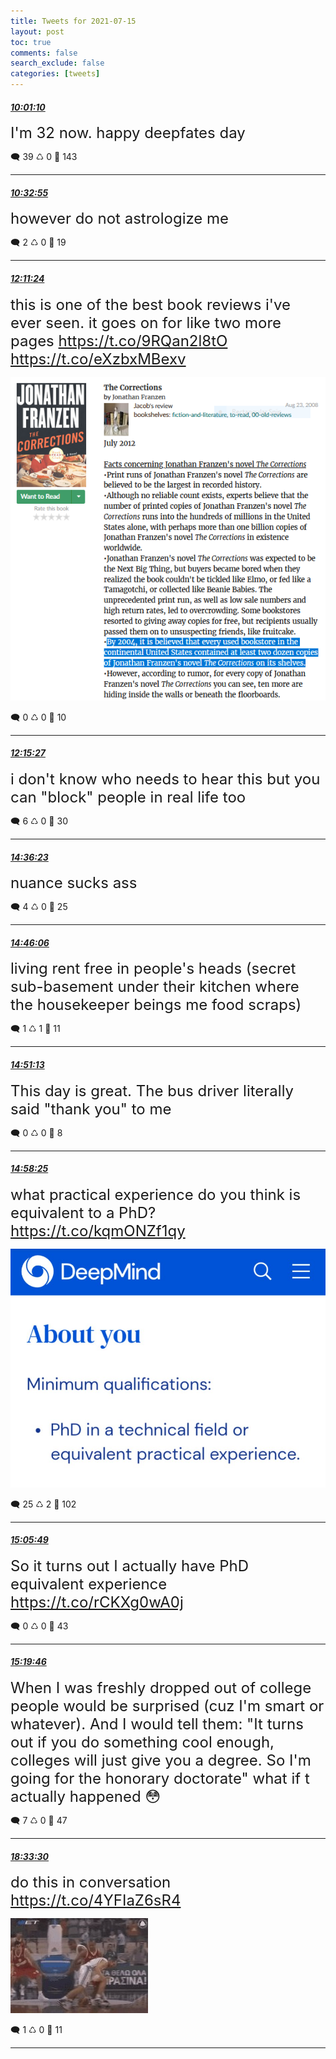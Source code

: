 ```yaml
---
title: Tweets for 2021-07-15
layout: post
toc: true
comments: false
search_exclude: false
categories: [tweets]
---
```



#### <a href = "https://twitter.com/deepfates/status/1415702993220120581">*10:01:10*</a>

<font size="5">I'm 32 now. happy deepfates day</font>



🗨️ 39 ♺ 0 🤍  143   

---
    
#### <a href = "https://twitter.com/deepfates/status/1415710981229932545">*10:32:55*</a>

<font size="5">however do not astrologize me</font>



🗨️ 2 ♺ 0 🤍  19   

---
    
#### <a href = "https://twitter.com/deepfates/status/1415735768237047810">*12:11:24*</a>

<font size="5">this is one of the best book reviews i've ever seen. it goes on for like two more pages    https://t.co/9RQan2l8tO  https://t.co/eXzbxMBexv</font>

![image from twitter](/images/E6Wz-9LVoAIvczf.png)


🗨️ 0 ♺ 0 🤍  10   

---
    
#### <a href = "https://twitter.com/deepfates/status/1415736784231620611">*12:15:27*</a>

<font size="5">i don't know who needs to hear this but you can "block" people in real life too</font>



🗨️ 6 ♺ 0 🤍  30   

---
    
#### <a href = "https://twitter.com/deepfates/status/1415772254835646465">*14:36:23*</a>

<font size="5">nuance sucks ass</font>



🗨️ 4 ♺ 0 🤍  25   

---
    
#### <a href = "https://twitter.com/deepfates/status/1415774698114269188">*14:46:06*</a>

<font size="5">living rent free in people's heads (secret sub-basement under their kitchen where the housekeeper beings me food scraps)</font>



🗨️ 1 ♺ 1 🤍  11   

---
    
#### <a href = "https://twitter.com/deepfates/status/1415775985241411593">*14:51:13*</a>

<font size="5">This day is great. The bus driver literally said "thank you" to me</font>



🗨️ 0 ♺ 0 🤍  8   

---
    
#### <a href = "https://twitter.com/deepfates/status/1415777799751745538">*14:58:25*</a>

<font size="5">what practical experience do you think is equivalent to a PhD?  https://t.co/kqmONZf1qy</font>

![image from twitter](/images/E6XaZ-3WQAECt_q.jpg)


🗨️ 25 ♺ 2 🤍  102   

---
    
#### <a href = "https://twitter.com/deepfates/status/1415779661309640704">*15:05:49*</a>

<font size="5">So it turns out I actually have PhD equivalent experience   https://t.co/rCKXg0wA0j</font>



🗨️ 0 ♺ 0 🤍  43   

---
    
#### <a href = "https://twitter.com/deepfates/status/1415783170906066945">*15:19:46*</a>

<font size="5">When I was freshly dropped out of college people would be surprised (cuz I'm smart or whatever). And I would tell them:  "It turns out if you do something cool enough, colleges will just give you a degree. So I'm going for the honorary doctorate"  what if t actually happened 😳</font>



🗨️ 7 ♺ 0 🤍  47   

---
    
#### <a href = "https://twitter.com/deepfates/status/1415831925864820736">*18:33:30*</a>

<font size="5">do this in conversation  https://t.co/4YFIaZ6sR4</font>

![image from twitter](/images/E6YLneAWEAEJ4Vf.jpg)


🗨️ 1 ♺ 0 🤍  11   

---
    
            


